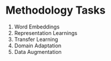 # Methodology Tasks

1. Word Embeddings
2. Representation Learnings
3. Transfer Learning
4. Domain Adaptation
5. Data Augmentation
